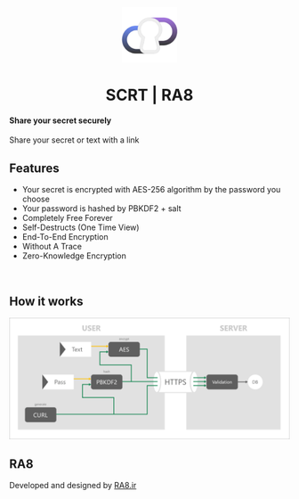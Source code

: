<h1 align="center">
  <br>
  <img src="assets/logo.png" alt="StegCloak" width="100">
  <br>
  <br>
  <span>SCRT | RA8</span>
  <br>
</h1>
<h4 align="left">Share your secret securely</h4>

<p align="justify">
Share your secret or text with a link
<p>

## Features
- Your secret is encrypted with AES-256 algorithm by the password you choose 
- Your password is hashed by PBKDF2 + salt
- Completely Free Forever
- Self-Destructs (One Time View)
- End-To-End Encryption
- Without A Trace
- Zero-Knowledge Encryption

<br>

## How it works

<img src='assets/howitwork.png'>

## RA8

Developed and designed by <a href="https://ra8.ir" title="RA8.ir">RA8.ir</a>
